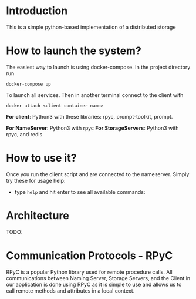 # Introduction

This is a simple python-based implementation of a distributed storage

# How to launch the system?

The easiest way to launch is using docker-compose. In the project directory run

```
docker-compose up
```

To launch all services. Then in another terminal connect to the client with

```
docker attach <client container name>
```

**For client**: Python3 with these libraries: rpyc, prompt-toolkit, prompt.

**For NameServer**: Python3 with rpyc
**For StorageServers**: Python3 with rpyc, and redis

# How to use it?

Once you run the client script and are connected to the nameserver. Simply try these for usage help:

- type `help` and hit enter to see all available commands:

# Architecture

TODO:

# Communication Protocols - RPyC

RPyC is a popular Python library used for remote procedure calls. All communications between Naming Server, Storage Servers, and the Client in our application is done using RPyC as it is simple to use and allows us to call remote methods and attributes in a local context.
